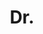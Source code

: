 ---
name: Jon Rihan
title: Dr.
email: removethisifyouarehuman-jonrihan@brookes.ac.uk
website: https://uk.linkedin.com/in/jon-rihan-494a1932
note: Examined by Prof. Anton Van Den Hengel
category: Graduated PhD Students
photo: 
year: 2011
---